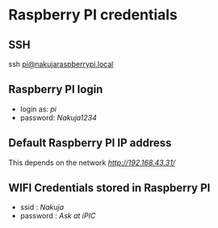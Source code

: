 # Raspberry PI credentials

## SSH
ssh pi@nakujaraspberrypi.local

## Raspberry PI login
* login as: *pi*
* password: *Nakuja1234*

## Default Raspberry PI IP address
This depends on the network
*http://192.168.43.31/*

## WIFI Credentials stored in Raspberry PI
* ssid : *Nakuja*
* password : *Ask at iPIC*